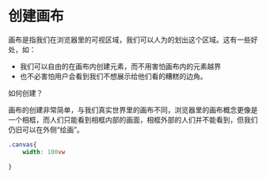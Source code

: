 # 创建画布

画布是指我们在浏览器里的可视区域，我们可以人为的划出这个区域。这有一些好处，如：

* 我们可以自由的在画布内创建元素，而不用害怕画布内的元素越界
* 也不必害怕用户会看到我们不想展示给他们看的糟糕的边角。

如何创建？

画布的创建非常简单，与我们真实世界里的画布不同，浏览器里的画布概念更像是一个相框，而人们只能看到相框内部的画面，相框外部的人们并不能看到，但我们仍旧可以在外侧“绘画”。

```css
.canvas{
    width: 100vw
    
}
```

